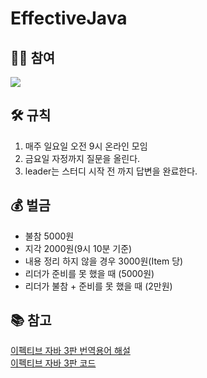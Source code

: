 # EffectiveJava

## 👯‍♂️ 참여
<a href="https://github.com/AskMePlz/EffectiveJava/graphs/contributors">
  <img src="https://contrib.rocks/image?repo=AskMePlz/EffectiveJava" />
</a>

## 🛠 규칙
1. 매주 일요일 오전 9시 온라인 모임
2. 금요일 자정까지 질문을 올린다.
3. leader는 스터디 시작 전 까지 답변을 완료한다.


## 💰 벌금
-  불참 5000원 
-  지각 2000원(9시 10분 기준) 
-  내용 정리 하지 않을 경우 3000원(Item 당)
-  리더가 준비를 못 했을 때 (5000원)
-  리더가 불참 + 준비를 못 했을 때 (2만원)

## 📚 참고
<a href="https://docs.google.com/document/d/1Nw-_FJKre9x7Uy6DZ0NuAFyYUCjBPCpINxqrP0JFuXk/edit#heading=h.cu6p5now8aia">
이펙티브 자바 3판 번역용어 해설
</a>
<br>
<a href="https://github.com/WegraLee/effective-java-3e-source-code">
이펙티브 자바 3판 코드
</a>
